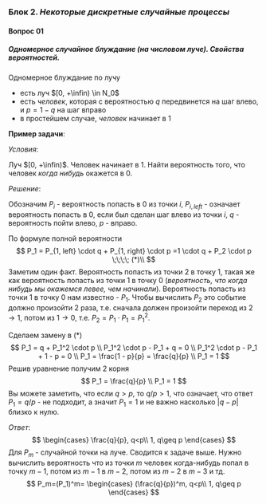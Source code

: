 ### Блок 2. *Некоторые дискретные случайные процессы*

#### Вопрос 01

##### Одномерное случайное блуждание (на числовом луче). Свойства вероятностей.

Одномерное блуждание по лучу 

- есть луч $[0, +\infin) \in N_0$  
- есть *человек*, которая с вероятностью $q$ передвинется на шаг влево, и $p=1-q$ на шаг вправо
- в простейшем случае, *человек* начинает в 1 



**Пример задачи**:

*Условия*: 

Луч $[0, +\infin)$. Человек начинает в 1. Найти вероятность того, что человек *когда нибудь* окажется в 0. 

*Решение*: 

Обозначим $P_i$ - вероятность попасть в 0 из точки *i*, $P_{i, left}$ - означает вероятность попасть в 0, если был сделан шаг влево из точки *i*, $q$ - вероятность пойти влево, $p$ - вправо.

По формуле полной вероятности
$$
P_1 = P_{1, left} \cdot q + P_{1, right} \cdot p =1 \cdot q + P_2 \cdot p \;\;\;\; (*)\\
$$
Заметим один факт. Вероятность попасть из точки 2 в точку 1, такая же как вероятность попасть из точки 1 в точку 0 (*вероятность, что когда нибудь мы окажемся левее, чем начинали*). Вероятность попасть из точки 1 в точку 0 нам известно - $P_1$. Чтобы вычислить $P_2$ это событие должно произойти 2 раза, т.е. сначала должен произойти переход из $2 \rightarrow 1$, потом из $1 \rightarrow 0$, т.е. $P_2=P_1 \cdot P_1 = P_1^2$.

Сделаем замену в (*)
$$
P_1 = q + P_1^2 \cdot p \\
P_1^2 \cdot p - P_1 + q = 0 \\
P_1^2 \cdot p - P_1 + 1 - p = 0 \\
P_1 = \frac{1 - p}{p} = \frac{q}{p} \\
P_1 = 1
$$
Решив уравнение получим 2 корня
$$
P_1 = \frac{q}{p} \\
P_1 = 1
$$
Вы можете заметить, что если $q > p$, то $q/p > 1$, что означает, что ответ $P_1 = q/p$ - не подходит, а значит $P_1 = 1$ и не важно насколько $|q-p|$ близко к нулю.

*Ответ*: 
$$
\begin{cases}
\frac{q}{p}, q<p\\
1, q\geq p
\end{cases}
$$
Для $P_m$ - случайной точки на луче. Сводится к задаче выше. Нужно вычислить вероятность что из точки $m$ человек когда-нибудь попал в точку $m-1$, потом из $m-1$ в $m-2$, потом из $m-2$ в $m-3$ и тд.
$$
P_m=(P_1)^m=
\begin{cases}
(\frac{q}{p})^m, q<p\\
1, q\geq p
\end{cases}
$$

